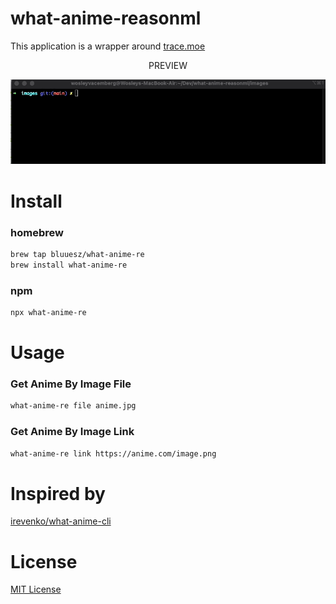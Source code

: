 # what-anime-reasonml


This application is a  wrapper around <a href="https://github.com/soruly/trace.moe">trace.moe </a>

<p align="center">PREVIEW</p>
<p align="center"><img src="./images/demo.gif" width="650"></p>

# Install 

### homebrew

```bash
brew tap bluuesz/what-anime-re
brew install what-anime-re
```

### npm

```bash
npx what-anime-re
```


# Usage 
### Get Anime By Image File 

```bash
what-anime-re file anime.jpg
```

### Get Anime By Image Link 

```bash
what-anime-re link https://anime.com/image.png
``` 
# Inspired by

[irevenko/what-anime-cli](https://github.com/irevenko/what-anime-cli)

# License 

[MIT License](https://tldrlegal.com/license/mit-license)